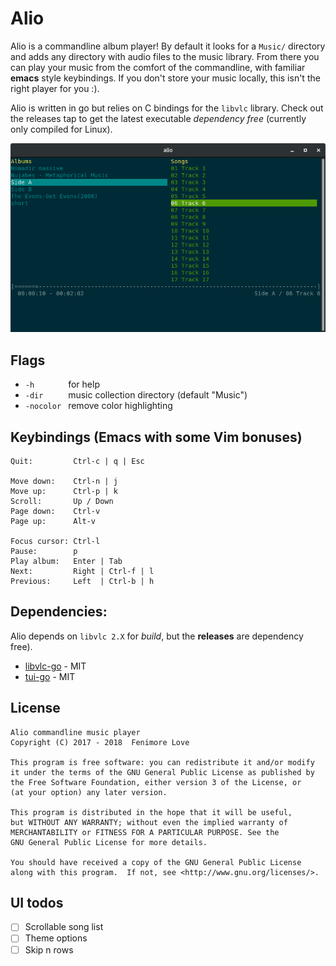 # Alio

Alio is a commandline album player! By default it looks for a `Music/` directory
and adds any directory with audio files to the music library. From there you can
play your music from the comfort of the commandline, with familiar **emacs** style
keybindings. If you don't store your music locally, this isn't the right player for you :).

Alio is written in go but relies on C bindings for the `libvlc` library. Check out the releases tap to get the latest executable _dependency free_ (currently only compiled for Linux).

![Alio](/screenshot.png?raw=true)

## Flags

- `-h       ` for help
- `-dir     ` music collection directory (default "Music")
- `-nocolor ` remove color highlighting

## Keybindings (Emacs with some Vim bonuses)

```
Quit:         Ctrl-c | q | Esc

Move down:    Ctrl-n | j
Move up:      Ctrl-p | k
Scroll:       Up / Down
Page down:    Ctrl-v
Page up:      Alt-v

Focus cursor: Ctrl-l
Pause:        p
Play album:   Enter | Tab
Next:         Right | Ctrl-f | l
Previous:     Left  | Ctrl-b | h
```

## Dependencies:

Alio depends on `libvlc 2.X` for _build_, but the **releases** are dependency free).

- [libvlc-go](https://github.com/adrg/libvlc-go) - MIT
- [tui-go](https://github.com/marcusolsson/tui-go/) - MIT

## License

```
Alio commandline music player
Copyright (C) 2017 - 2018  Fenimore Love

This program is free software: you can redistribute it and/or modify
it under the terms of the GNU General Public License as published by
the Free Software Foundation, either version 3 of the License, or
(at your option) any later version.

This program is distributed in the hope that it will be useful,
but WITHOUT ANY WARRANTY; without even the implied warranty of
MERCHANTABILITY or FITNESS FOR A PARTICULAR PURPOSE. See the
GNU General Public License for more details.

You should have received a copy of the GNU General Public License
along with this program.  If not, see <http://www.gnu.org/licenses/>.
```

## UI todos

- [ ] Scrollable song list
- [ ] Theme options
- [ ] Skip n rows
